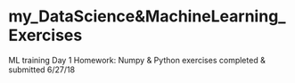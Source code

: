 # my_DataScience&MachineLearning_Exercises
ML training Day 1 Homework: Numpy & Python exercises completed & submitted 6/27/18
